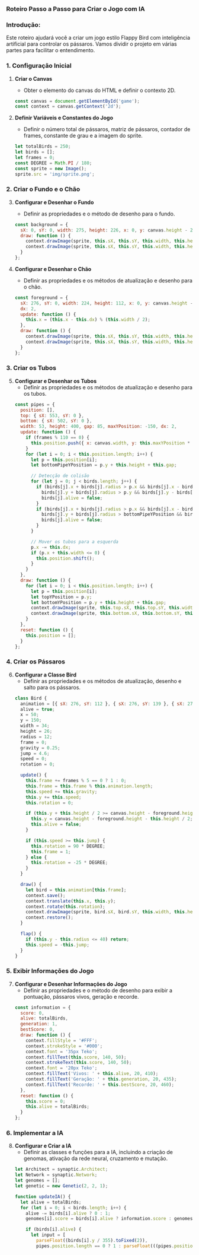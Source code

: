 ### Roteiro Passo a Passo para Criar o Jogo com IA

### Introdução:
Este roteiro ajudará você a criar um jogo estilo Flappy Bird com inteligência artificial para controlar os pássaros. Vamos dividir o projeto em várias partes para facilitar o entendimento.

### 1. Configuração Inicial

1. **Criar o Canvas**
   - Obter o elemento do canvas do HTML e definir o contexto 2D.
   ```javascript
   const canvas = document.getElementById('game');
   const context = canvas.getContext('2d');
   ```

2. **Definir Variáveis e Constantes do Jogo**
   - Definir o número total de pássaros, matriz de pássaros, contador de frames, constante de grau e a imagem do sprite.
   ```javascript
   let totalBirds = 250;
   let birds = [];
   let frames = 0;
   const DEGREE = Math.PI / 180;
   const sprite = new Image();
   sprite.src = 'img/sprite.png';
   ```

### 2. Criar o Fundo e o Chão

3. **Configurar e Desenhar o Fundo**
   - Definir as propriedades e o método de desenho para o fundo.
   ```javascript
   const background = {
     sX: 0, sY: 0, width: 275, height: 226, x: 0, y: canvas.height - 226,
     draw: function () {
       context.drawImage(sprite, this.sX, this.sY, this.width, this.height, this.x, this.y, this.width, this.height);
       context.drawImage(sprite, this.sX, this.sY, this.width, this.height, this.x + this.width, this.y, this.width, this.height);
     }
   };
   ```

4. **Configurar e Desenhar o Chão**
   - Definir as propriedades e os métodos de atualização e desenho para o chão.
   ```javascript
   const foreground = {
     sX: 276, sY: 0, width: 224, height: 112, x: 0, y: canvas.height - 112,
     dx: 2,
     update: function () {
       this.x = (this.x - this.dx) % (this.width / 2);
     },
     draw: function () {
       context.drawImage(sprite, this.sX, this.sY, this.width, this.height, this.x, this.y, this.width, this.height);
       context.drawImage(sprite, this.sX, this.sY, this.width, this.height, this.x + this.width, this.y, this.width, this.height);
     }
   };
   ```

### 3. Criar os Tubos

5. **Configurar e Desenhar os Tubos**
   - Definir as propriedades e os métodos de atualização e desenho para os tubos.
   ```javascript
   const pipes = {
     position: [],
     top: { sX: 553, sY: 0 },
     bottom: { sX: 502, sY: 0 },
     width: 53, height: 400, gap: 85, maxYPosition: -150, dx: 2,
     update: function () {
       if (frames % 110 == 0) {
         this.position.push({ x: canvas.width, y: this.maxYPosition * (Math.random() + 1) });
       }
       for (let i = 0; i < this.position.length; i++) {
         let p = this.position[i];
         let bottomPipeYPosition = p.y + this.height + this.gap;

         // Detecção de colisão
         for (let j = 0; j < birds.length; j++) {
           if (birds[j].x + birds[j].radius > p.x && birds[j].x - birds[j].radius < p.x + this.width &&
             birds[j].y + birds[j].radius > p.y && birds[j].y - birds[j].radius < p.y + this.height) {
             birds[j].alive = false;
           }
           if (birds[j].x + birds[j].radius > p.x && birds[j].x - birds[j].radius < p.x + this.width &&
             birds[j].y + birds[j].radius > bottomPipeYPosition && birds[j].y - birds[j].radius < bottomPipeYPosition + this.height) {
             birds[j].alive = false;
           }
         }

         // Mover os tubos para a esquerda
         p.x -= this.dx;
         if (p.x + this.width <= 0) {
           this.position.shift();
         }
       }
     },
     draw: function () {
       for (let i = 0; i < this.position.length; i++) {
         let p = this.position[i];
         let topYPosition = p.y;
         let bottomYPosition = p.y + this.height + this.gap;
         context.drawImage(sprite, this.top.sX, this.top.sY, this.width, this.height, p.x, topYPosition, this.width, this.height);
         context.drawImage(sprite, this.bottom.sX, this.bottom.sY, this.width, this.height, p.x, bottomYPosition, this.width, this.height);
       }
     },
     reset: function () {
       this.position = [];
     }
   };
   ```

### 4. Criar os Pássaros

6. **Configurar a Classe Bird**
   - Definir as propriedades e os métodos de atualização, desenho e salto para os pássaros.
   ```javascript
   class Bird {
     animation = [{ sX: 276, sY: 112 }, { sX: 276, sY: 139 }, { sX: 276, sY: 164 }, { sX: 276, sY: 139 }];
     alive = true;
     x = 50;
     y = 150;
     width = 34;
     height = 26;
     radius = 12;
     frame = 0;
     gravity = 0.25;
     jump = 4.6;
     speed = 0;
     rotation = 0;

     update() {
       this.frame += frames % 5 == 0 ? 1 : 0;
       this.frame = this.frame % this.animation.length;
       this.speed += this.gravity;
       this.y += this.speed;
       this.rotation = 0;

       if (this.y + this.height / 2 >= canvas.height - foreground.height) {
         this.y = canvas.height - foreground.height - this.height / 2;
         this.alive = false;
       }

       if (this.speed >= this.jump) {
         this.rotation = 90 * DEGREE;
         this.frame = 1;
       } else {
         this.rotation = -25 * DEGREE;
       }
     }

     draw() {
       let bird = this.animation[this.frame];
       context.save();
       context.translate(this.x, this.y);
       context.rotate(this.rotation);
       context.drawImage(sprite, bird.sX, bird.sY, this.width, this.height, -this.width / 2, -this.height / 2, this.width, this.height);
       context.restore();
     }

     flap() {
       if (this.y - this.radius <= 40) return;
       this.speed = -this.jump;
     }
   }
   ```

### 5. Exibir Informações do Jogo

7. **Configurar e Desenhar Informações do Jogo**
   - Definir as propriedades e o método de desenho para exibir a pontuação, pássaros vivos, geração e recorde.
   ```javascript
   const information = {
     score: 0,
     alive: totalBirds,
     generation: 1,
     bestScore: 0,
     draw: function () {
       context.fillStyle = '#FFF';
       context.strokeStyle = '#000';
       context.font = '35px Teko';
       context.fillText(this.score, 140, 50);
       context.strokeText(this.score, 140, 50);
       context.font = '20px Teko';
       context.fillText('Vivos: ' + this.alive, 20, 410);
       context.fillText('Geração: ' + this.generation, 20, 435);
       context.fillText('Recorde: ' + this.bestScore, 20, 460);
     },
     reset: function () {
       this.score = 0;
       this.alive = totalBirds;
     }
   };
   ```

### 6. Implementar a IA

8. **Configurar e Criar a IA**
   - Definir as classes e funções para a IA, incluindo a criação de genomas, ativação da rede neural, cruzamento e mutação.
   ```javascript
   let Architect = synaptic.Architect;
   let Network = synaptic.Network;
   let genomes = [];
   let genetic = new Genetic(2, 2, 1);

   function updateIA() {
     let alive = totalBirds;
     for (let i = 0; i < birds.length; i++) {
       alive -= birds[i].alive ? 0 : 1;
       genomes[i].score = birds[i].alive ? information.score : genomes[i].score;

       if (birds[i].alive) {
         let input = [
           parseFloat((birds[i].y / 355).toFixed(2)),
           pipes.position.length == 0 ? 1 : parseFloat(((pipes.position[0].y + pipes.height + (pipes.gap / 2)) / 292.5).to
